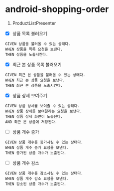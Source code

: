 # android-shopping-order

1. ProductListPresenter

- [x] 상품 목록 불러오기

```Gherkin
GIVEN 상품을 불러올 수 있는 상태다. 
WHEN 상품을 목록 요청을 보낸다.
THEN 상품을 노출시킨다.
```

- [x] 최근 본 상품 목록 불러오기

```Gherkin
GIVEN 최근 본 상품을 불러올 수 있는 상태다.
WHEN 최근 본 상품 요청을 보낸다.
THEN 최근 본 상품을 노출시킨다.
```

- [x] 상품 상세 보여주기

```Gherkin
GIVEN 상품 상세를 보여줄 수 있는 상태다.
WHEN 상품 상세를 보여달라는 요청을 보낸다.
THEN 상품 상세 화면이 노출된다.
AND 최근 본 상품에 저장된다.
```

- [ ] 상품 개수 증가

```Gherkin
GIVEN 상품 개수를 증가시킬 수 있는 상태다. 
WHEN 상품 개수 증가 요청을 보낸다.
THEN 증가된 상품 개수가 노출된다.
```

- [ ] 상품 개수 감소

```Gherkin
GIVEN 상품 개수를 감소시킬 수 있는 상태다. 
WHEN 상품 개수 감소 요청을 보낸다.
THEN 감소된 상품 개수가 노출된다.
```